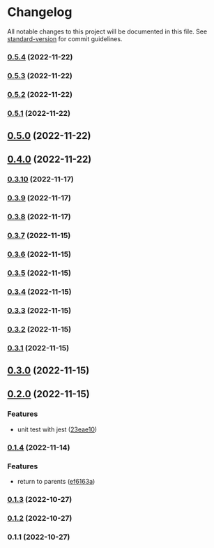# Changelog

All notable changes to this project will be documented in this file. See [standard-version](https://github.com/conventional-changelog/standard-version) for commit guidelines.

### [0.5.4](https://github.com/mmmdawn/BatchWorkExecutor/compare/v0.5.3...v0.5.4) (2022-11-22)

### [0.5.3](https://github.com/mmmdawn/BatchWorkExecutor/compare/v0.5.2...v0.5.3) (2022-11-22)

### [0.5.2](https://github.com/mmmdawn/BatchWorkExecutor/compare/v0.5.1...v0.5.2) (2022-11-22)

### [0.5.1](https://github.com/mmmdawn/BatchWorkExecutor/compare/v0.5.0...v0.5.1) (2022-11-22)

## [0.5.0](https://github.com/mmmdawn/BatchWorkExecutor/compare/v0.4.0...v0.5.0) (2022-11-22)

## [0.4.0](https://github.com/mmmdawn/BatchWorkExecutor/compare/v0.3.10...v0.4.0) (2022-11-22)

### [0.3.10](https://github.com/mmmdawn/BatchWorkExecutor/compare/v0.3.9...v0.3.10) (2022-11-17)

### [0.3.9](https://github.com/mmmdawn/BatchWorkExecutor/compare/v0.3.8...v0.3.9) (2022-11-17)

### [0.3.8](https://github.com/mmmdawn/BatchWorkExecutor/compare/v0.3.7...v0.3.8) (2022-11-17)

### [0.3.7](https://github.com/mmmdawn/BatchWorkExecutor/compare/v0.3.6...v0.3.7) (2022-11-15)

### [0.3.6](https://github.com/mmmdawn/BatchWorkExecutor/compare/v0.3.5...v0.3.6) (2022-11-15)

### [0.3.5](https://github.com/mmmdawn/BatchWorkExecutor/compare/v0.3.4...v0.3.5) (2022-11-15)

### [0.3.4](https://github.com/mmmdawn/BatchWorkExecutor/compare/v0.3.3...v0.3.4) (2022-11-15)

### [0.3.3](https://github.com/mmmdawn/BatchWorkExecutor/compare/v0.3.2...v0.3.3) (2022-11-15)

### [0.3.2](https://github.com/mmmdawn/BatchWorkExecutor/compare/v0.3.1...v0.3.2) (2022-11-15)

### [0.3.1](https://github.com/mmmdawn/BatchWorkExecutor/compare/v0.3.0...v0.3.1) (2022-11-15)

## [0.3.0](https://github.com/mmmdawn/BatchWorkExecutor/compare/v0.2.0...v0.3.0) (2022-11-15)

## [0.2.0](https://github.com/mmmdawn/BatchWorkExecutor/compare/v0.1.4...v0.2.0) (2022-11-15)


### Features

* unit test with jest ([23eae10](https://github.com/mmmdawn/BatchWorkExecutor/commit/23eae10522c2c05f22772d9bf16788c77a43f151))

### [0.1.4](https://github.com/mmmdawn/BatchWorkExecutor/compare/v0.1.3...v0.1.4) (2022-11-14)


### Features

* return to parents ([ef6163a](https://github.com/mmmdawn/BatchWorkExecutor/commit/ef6163a3a26ceaf39c93a50fd576933ffaac8f91))

### [0.1.3](https://github.com/mmmdawn/BatchWorkExecutor/compare/v0.1.2...v0.1.3) (2022-10-27)

### [0.1.2](https://github.com/mmmdawn/BatchWorkExecutor/compare/v0.1.1...v0.1.2) (2022-10-27)

### 0.1.1 (2022-10-27)
